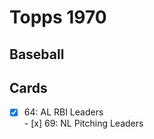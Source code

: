 # Topps 1970 
## Baseball

## Cards

- [x] 64: AL RBI Leaders <br>- [x] 69: NL Pitching Leaders <br>